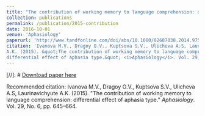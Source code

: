 ```yaml
---
title: "The contribution of working memory to language comprehension: differential effect of aphasia type"
collection: publications
permalink: /publication/2015-contribution
date: 2016-10-01
venue: 'Aphasiology'
paperurl: 'http://www.tandfonline.com/doi/abs/10.1080/02687038.2014.975182'
citation: 'Ivanova M.V., Dragoy O.V., Kuptsova S.V., Ulicheva A.S, Laurinavichyute
A.K. (2015). &quot;The contribution of working memory to language comprehension:
differential effect of aphasia type.&quot; <i>Aphasiology</i>. Vol. 29, No. 6, pp. 645–664.'
---
```


[//]: # [Download paper here](http://www.tandfonline.com/doi/abs/10.1080/02687038.2014.975182)

Recommended citation: Ivanova M.V., Dragoy O.V., Kuptsova S.V., Ulicheva A.S, Laurinavichyute
A.K. (2015). "The contribution of working memory to language comprehension: differential effect of aphasia type." <i>Aphasiology</i>. Vol. 29, No. 6, pp. 645–664.
